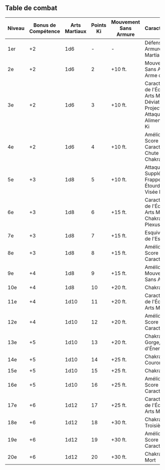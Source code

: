 ## Table de combat

| Niveau | Bonus de Compétence | Arts Martiaux | Points Ki | Mouvement Sans Armure | Caractéristiques                               |
| ------ | ------------------- | ------------- | --------- | --------------------- | ---------------------------------------------- |
| 1er    | +2                  | 1d6          | -         | -                     | Défense Sans Armure, Arts Martiaux            |
| 2e     | +2                  | 1d6          | 2         | +10 ft.              | Mouvement Sans Armure, Ki, Arme de l'Âme      |
| 3e     | +2                  | 1d6          | 3         | +10 ft.              | Caractéristique de l'École des Arts Martiaux, Déviation de Projectile, Attaque Alimentée par le Ki |
| 4e     | +2                  | 1d6          | 4         | +10 ft.              | Amélioration de Score de Caractéristique, Chute Lente, Chakra du Cœur |
| 5e     | +3                  | 1d8          | 5         | +10 ft.              | Attaque Supplémentaire, Frappe Étourdissante, Visée Focalisée |
| 6e     | +3                  | 1d8          | 6         | +15 ft.              | Caractéristique de l'École des Arts Martiaux, Chakra du Plexus Solaire |
| 7e     | +3                  | 1d8          | 7         | +15 ft.              | Esquive, Chakra de l'Estomac                   |
| 8e     | +3                  | 1d8          | 8         | +15 ft.              | Amélioration de Score de Caractéristique       |
| 9e     | +4                  | 1d8          | 9         | +15 ft.              | Amélioration du Mouvement Sans Armure          |
| 10e    | +4                  | 1d8          | 10        | +20 ft.              | Chakra Racine                                  |
| 11e    | +4                  | 1d10         | 11        | +20 ft.              | Caractéristique de l'École des Arts Martiaux   |
| 12e    | +4                  | 1d10         | 12        | +20 ft.              | Amélioration de Score de Caractéristique       |
| 13e    | +5                  | 1d10         | 13        | +20 ft.              | Chakra de la Gorge, Déviation d'Énergie        |
| 14e    | +5                  | 1d10         | 14        | +25 ft.              | Chakra de la Couronne                          |
| 15e    | +5                  | 1d10         | 15        | +25 ft.              | Chakra Sacré                                   |
| 16e    | +5                  | 1d10         | 16        | +25 ft.              | Amélioration de Score de Caractéristique       |
| 17e    | +6                  | 1d12         | 17        | +25 ft.              | Caractéristique de l'École des Arts Martiaux   |
| 18e    | +6                  | 1d12         | 18        | +30 ft.              | Chakra du Troisième Œil                        |
| 19e    | +6                  | 1d12         | 19        | +30 ft.              | Amélioration de Score de Caractéristique       |
| 20e    | +6                  | 1d12         | 20        | +30 ft.              | Chakra de la Mort                              |
